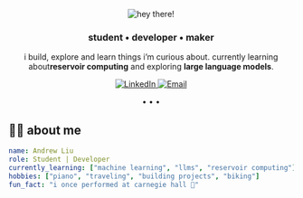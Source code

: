 <!-- ====== Header (animated) ====== -->
<p align="center">
  <img
    src="https://capsule-render.vercel.app/api?type=waving&height=160&text=hey%20there!%20👋&fontAlign=50&animation=fadeIn&color=gradient&section=header"
    alt="hey there!"
  />
</p>

<!-- ====== Quick intro ====== -->
<h3 align="center">student • developer • maker</h3>
<p align="center">
  i build, explore and learn things i’m curious about. currently learning about<b>reservoir computing</b> and exploring <b>large language models</b>.
</p>

<!-- ====== Social / contact (clean badges) ====== -->
<p align="center">
  <a href="https://www.linkedin.com/in/andrew-liu-22657133a" target="_blank">
    <img alt="LinkedIn" src="https://img.shields.io/badge/LinkedIn-0A66C2?logo=linkedin&logoColor=white">
  </a>
  <!--
  <a href="https://your-link-here" target="_blank">
    <img alt="Portfolio" src="https://img.shields.io/badge/Portfolio-000000?logo=vercel&logoColor=white">
  </a>
  -->
  <a href="andrewliu3477@gmail.com">
    <img alt="Email" src="https://img.shields.io/badge/Email-D14836?logo=gmail&logoColor=white">
  </a>
</p>

<!-- subtle divider -->
<p align="center">• • •</p>

## 👨‍💻 about me  
```yaml
name: Andrew Liu
role: Student | Developer
currently_learning: ["machine learning", "llms", "reservoir computing"]
hobbies: ["piano", "traveling", "building projects", "biking"]
fun_fact: "i once performed at carnegie hall 🎹"
